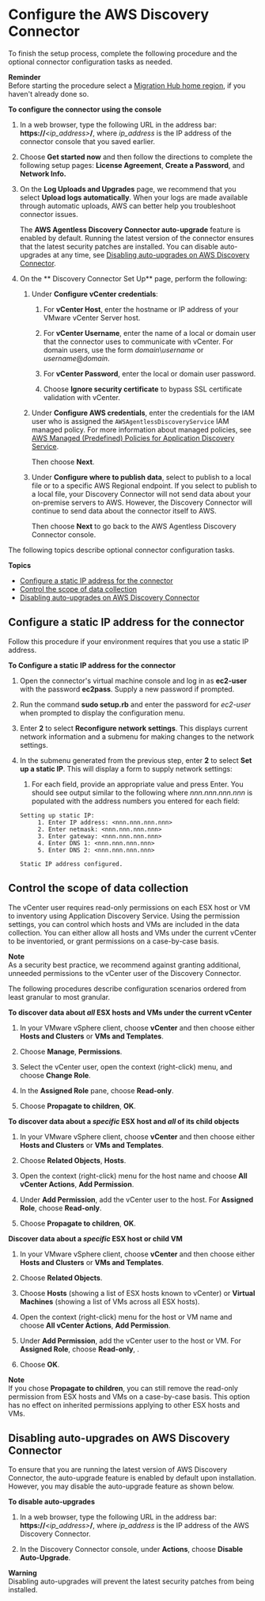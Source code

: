 # Configure the AWS Discovery Connector<a name="configure-connector"></a>

To finish the setup process, complete the following procedure and the optional connector configuration tasks as needed\. 

**Reminder**  
Before starting the procedure select a [Migration Hub home region](https://docs.aws.amazon.com/migrationhub/latest/ug/home-region.html), if you haven't already done so\. 

**To configure the connector using the console**

1. In a web browser, type the following URL in the address bar:  **https://***<ip\_address>***/**, where *ip\_address* is the IP address of the connector console that you saved earlier\. 

1. Choose **Get started now** and then follow the directions to complete the following setup pages: **License Agreement**, **Create a Password**, and **Network Info\.** 

1. On the **Log Uploads and Upgrades** page, we recommend that you select **Upload logs automatically**\. When your logs are made available through automatic uploads, AWS can better help you troubleshoot connector issues\. 

   The **AWS Agentless Discovery Connector auto\-upgrade** feature is enabled by default\. Running the latest version of the connector ensures that the latest security patches are installed\. You can disable auto\-upgrades at any time, see [Disabling auto\-upgrades on AWS Discovery Connector](#connector_auto_upgrade)\.

1. On the ** Discovery Connector Set Up** page, perform the following:

   1. Under **Configure vCenter credentials**:

      1. For **vCenter Host**, enter the hostname or IP address of your VMware vCenter Server host\.

      1. For **vCenter Username**, enter the name of a local or domain user that the connector uses to communicate with vCenter\. For domain users, use the form *domain*\\*username* or *username*@*domain*\.

      1. For **vCenter Password**, enter the local or domain user password\.

      1. Choose **Ignore security certificate** to bypass SSL certificate validation with vCenter\.

   1. Under **Configure AWS credentials**, enter the credentials for the IAM user who is assigned the `AWSAgentlessDiscoveryService` IAM managed policy\. For more information about managed policies, see [AWS Managed \(Predefined\) Policies for Application Discovery Service](security-iam-managed-policies.md)\. 

      Then choose **Next**\.

   1. Under **Configure where to publish data**, select to publish to a local file or to a specific AWS Regional endpoint\. If you select to publish to a local file, your Discovery Connector will not send data about your on\-premise servers to AWS\. However, the Discovery Connector will continue to send data about the connector itself to AWS\. 

      Then choose **Next** to go back to the AWS Agentless Discovery Connector console\.

The following topics describe optional connector configuration tasks\.

**Topics**
+ [Configure a static IP address for the connector](#connector_static_ip)
+ [Control the scope of data collection](#data-collection-scope)
+ [Disabling auto\-upgrades on AWS Discovery Connector](#connector_auto_upgrade)

## Configure a static IP address for the connector<a name="connector_static_ip"></a>

Follow this procedure if your environment requires that you use a static IP address\.

**To Configure a static IP address for the connector**

1. Open the connector's virtual machine console and log in as **ec2\-user** with the password **ec2pass**\. Supply a new password if prompted\.

1. Run the command **sudo setup\.rb** and enter the password for *ec2\-user* when prompted to display the configuration menu\.

1. Enter **2** to select **Reconfigure network settings**\. This displays current network information and a submenu for making changes to the network settings\.

1. In the submenu generated from the previous step, enter **2** to select **Set up a static IP**\. This will display a form to supply network settings:

   1. For each field, provide an appropriate value and press Enter\. You should see output similar to the following where *nnn\.nnn\.nnn\.nnn* is populated with the address numbers you entered for each field:

     ```
     Setting up static IP:
          1. Enter IP address: <nnn.nnn.nnn.nnn>
          2. Enter netmask: <nnn.nnn.nnn.nnn>
          3. Enter gateway: <nnn.nnn.nnn.nnn>
          4. Enter DNS 1: <nnn.nnn.nnn.nnn>
          5. Enter DNS 2: <nnn.nnn.nnn.nnn>
      
     Static IP address configured.
     ```

## Control the scope of data collection<a name="data-collection-scope"></a>

The vCenter user requires read\-only permissions on each ESX host or VM to inventory using Application Discovery Service\. Using the permission settings, you can control which hosts and VMs are included in the data collection\. You can either allow all hosts and VMs under the current vCenter to be inventoried, or grant permissions on a case\-by\-case basis\.

**Note**  
As a security best practice, we recommend against granting additional, unneeded permissions to the vCenter user of the Discovery Connector\.

The following procedures describe configuration scenarios ordered from least granular to most granular\.

**To discover data about *all* ESX hosts and VMs under the current vCenter**

1. In your VMware vSphere client, choose **vCenter** and then choose either **Hosts and Clusters** or **VMs and Templates**\. 

1. Choose **Manage**, **Permissions**\.

1. Select the vCenter user, open the context \(right\-click\) menu, and choose **Change Role**\.

1. In the **Assigned Role** pane, choose **Read\-only**\.

1.  Choose **Propagate to children**, **OK**\.

**To discover data about a *specific* ESX host and *all* of its child objects**

1. In your VMware vSphere client, choose **vCenter** and then choose either **Hosts and Clusters** or **VMs and Templates**\. 

1. Choose **Related Objects**, **Hosts**\. 

1. Open the context \(right\-click\) menu for the host name and choose **All vCenter Actions**, **Add Permission**\.

1. Under **Add Permission**, add the vCenter user to the host\. For **Assigned Role**, choose **Read\-only**\. 

1. Choose **Propagate to children**, **OK**\.

**Discover data about a *specific* ESX host or child VM**

1. In your VMware vSphere client, choose **vCenter** and then choose either **Hosts and Clusters** or **VMs and Templates**\. 

1. Choose **Related Objects**\.

1. Choose **Hosts** \(showing a list of ESX hosts known to vCenter\) or **Virtual Machines** \(showing a list of VMs across all ESX hosts\)\. 

1. Open the context \(right\-click\) menu for the host or VM name and choose **All vCenter Actions**, **Add Permission**\.

1.  Under **Add Permission**, add the vCenter user to the host or VM\. For **Assigned Role**, choose **Read\-only**, \. 

1. Choose **OK**\. 

**Note**  
If you chose **Propagate to children**, you can still remove the read\-only permission from ESX hosts and VMs on a case\-by\-case basis\. This option has no effect on inherited permissions applying to other ESX hosts and VMs\. 

## Disabling auto\-upgrades on AWS Discovery Connector<a name="connector_auto_upgrade"></a>

To ensure that you are running the latest version of AWS Discovery Connector, the auto\-upgrade feature is enabled by default upon installation\. However, you may disable the auto\-upgrade feature as shown below\.

**To disable auto\-upgrades**

1. In a web browser, type the following URL in the address bar:  **https://***<ip\_address>***/**, where *ip\_address* is the IP address of the AWS Discovery Connector\.

1. In the Discovery Connector console, under **Actions**, choose **Disable Auto\-Upgrade**\.

**Warning**  
Disabling auto\-upgrades will prevent the latest security patches from being installed\.